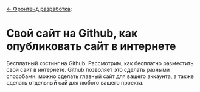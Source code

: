 ﻿[← Фронтенд разработка](/README.md):  

# Свой сайт на Github, как опубликовать сайт в интернете

Бесплатный хостинг на Github. Рассмотрим, как бесплатно разместить свой сайт в интернете. Github позволяет это сделать разными способами: можно сделать главный сайт для вашего аккаунта, а также сделать отдельный сай для любого вашего проекта.


<!---
<br />
<p align="center">
   <a  href="https://youtu.be/..." target="_blank" title="Инструменты" >
       <img src="https://img.youtube.com/vi/.../mqdefault.jpg" width="320" height="180" alt="Фронтенд">
   </a>
</p>
-->

<!---
<p align="center">
учебное видео 📺 скоро:)
</p>

## Ресурсы:  

📎 []() 
-->

<!---
<br />
<p align="center">
   <a  href="https://youtu.be/..." target="_blank" title="Инструменты" >
       <img src="https://img.youtube.com/vi/.../mqdefault.jpg" width="320" height="180" alt="Фронтенд">
   </a>
</p>
-->
